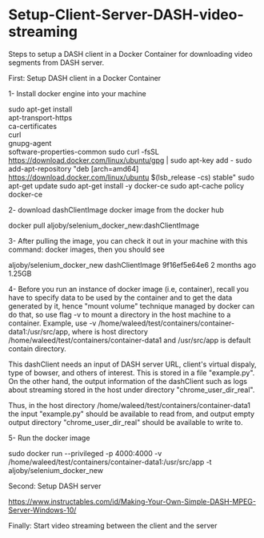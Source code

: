 # Setup-Client-Server-DASH-video-streaming

Steps to setup a DASH client in a Docker Container for downloading video segments from DASH server. 

First: Setup DASH client in a Docker Container

1- Install docker engine into your machine

sudo apt-get install \
    apt-transport-https \
    ca-certificates \
    curl \
    gnupg-agent \
    software-properties-common
sudo curl -fsSL https://download.docker.com/linux/ubuntu/gpg | sudo apt-key add -
sudo add-apt-repository "deb [arch=amd64] https://download.docker.com/linux/ubuntu $(lsb_release -cs) stable"
sudo apt-get update
sudo apt-get install -y docker-ce
sudo apt-cache policy docker-ce


2- download dashClientImage docker image from the docker hub

docker pull aljoby/selenium_docker_new:dashClientImage

3- After pulling the image, you can check it out in your machine with this command: docker images, then you should see

aljoby/selenium_docker_new   dashClientImage     9f16ef5e64e6        2 months ago        1.25GB


4- Before you run an instance of docker image (i.e, container), recall you have to specify data to be used by the container and to get the data generated by it, hence "mount volume" technique managed by docker can do that, so use flag -v to mount a directory in the host machine to a container. Example, use -v /home/waleed/test/containers/container-data1:/usr/src/app, where is host directory /home/waleed/test/containers/container-data1 and /usr/src/app is default contain directory.

This dashClient needs an input of DASH server URL, client's virtual dispaly, type of bowser, and others of interest. This is stored in a file "example.py". On the other hand, the output information of the dashClient such as logs about streaming stored in the host under directory "chrome_user_dir_real". 

Thus, in the host directory /home/waleed/test/containers/container-data1 the input "example.py" should be available to read from, and output empty output directory "chrome_user_dir_real" should be available to write to.
 
5- Run the docker image 

sudo docker run --privileged -p 4000:4000 -v /home/waleed/test/containers/container-data1:/usr/src/app -t aljoby/selenium_docker_new



Second: Setup DASH server

https://www.instructables.com/id/Making-Your-Own-Simple-DASH-MPEG-Server-Windows-10/


Finally: Start video streaming between the client and the server

